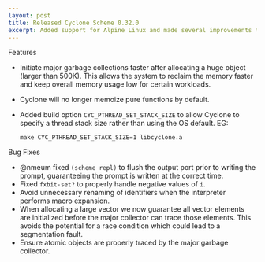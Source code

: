 ```yaml
---
layout: post
title: Released Cyclone Scheme 0.32.0
excerpt: Added support for Alpine Linux and made several improvements to the garbage collector.
---
```


Features

- Initiate major garbage collections faster after allocating a huge object (larger than 500K). This allows the system to reclaim the memory faster and keep overall memory usage low for certain workloads.
- Cyclone will no longer memoize pure functions by default.
- Added build option `CYC_PTHREAD_SET_STACK_SIZE` to allow Cyclone to specify a thread stack size rather than using the OS default. EG:

      make CYC_PTHREAD_SET_STACK_SIZE=1 libcyclone.a

Bug Fixes

- @nmeum fixed `(scheme repl)` to flush the output port prior to writing the prompt, guaranteeing the prompt is written at the correct time. 
- Fixed `fxbit-set?` to properly handle negative values of `i`.
- Avoid unnecessary renaming of identifiers when the interpreter performs macro expansion.
- When allocating a large vector we now guarantee all vector elements are initialized before the major collector can trace those elements. This avoids the potential for a race condition which could lead to a segmentation fault.
- Ensure atomic objects are properly traced by the major garbage collector.

